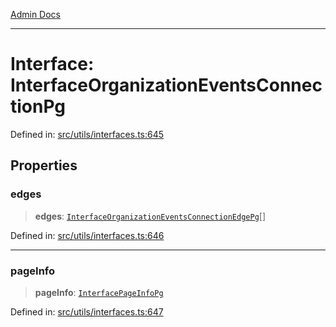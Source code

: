 [Admin Docs](/)

***

# Interface: InterfaceOrganizationEventsConnectionPg

Defined in: [src/utils/interfaces.ts:645](https://github.com/PalisadoesFoundation/talawa-admin/blob/main/src/utils/interfaces.ts#L645)

## Properties

### edges

> **edges**: [`InterfaceOrganizationEventsConnectionEdgePg`](InterfaceOrganizationEventsConnectionEdgePg.md)[]

Defined in: [src/utils/interfaces.ts:646](https://github.com/PalisadoesFoundation/talawa-admin/blob/main/src/utils/interfaces.ts#L646)

***

### pageInfo

> **pageInfo**: [`InterfacePageInfoPg`](InterfacePageInfoPg.md)

Defined in: [src/utils/interfaces.ts:647](https://github.com/PalisadoesFoundation/talawa-admin/blob/main/src/utils/interfaces.ts#L647)
